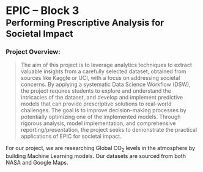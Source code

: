 # EPIC – Block 3<br /><sup>Performing Prescriptive Analysis for Societal Impact</sup>

### Project Overview:
>   The aim of this project is to leverage analytics techniques to extract valuable insights
>   from a carefully selected dataset, obtained from sources like Kaggle or UCI, with a
>   focus on addressing societal concerns. By applying a systematic Data Science
>   Workflow (DSW), the project requires students to explore and understand the
>   intricacies of the dataset, and develop and implement predictive models that can
>   provide prescriptive solutions to real-world challenges. The goal is to improve
>   decision-making processes by potentially optimizing one of the implemented models.
>   Through rigorous analysis, model implementation, and comprehensive
>   reporting/presentation, the project seeks to demonstrate the practical applications of
>   EPIC for societal impact. 

For our project, we are researching Global CO<sub>2</sub> levels in the atmosphere by building 
Machine Learning models. Our datasets are sourced from both NASA and Google Maps.
